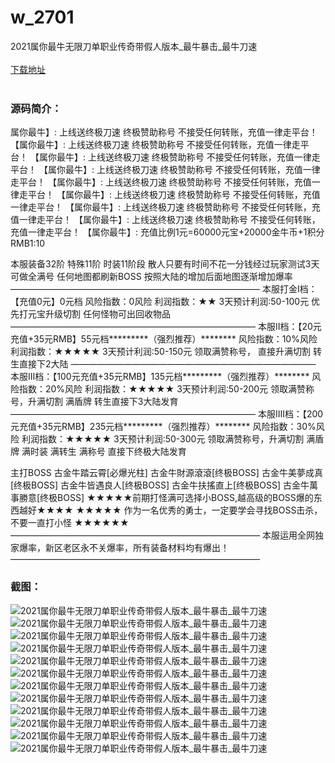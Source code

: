 # w_2701
2021属你最牛无限刀单职业传奇带假人版本_最牛暴击_最牛刀速
<br/></br>
[下载地址](https://www.uuid2.com/2701.html "下载地址")
<br/></br>
<h3>源码简介：</h3>
<p>属你最牛】: 上线送终极刀速 终极赞助称号 不接受任何转账，充值一律走平台！
【属你最牛】: 上线送终极刀速 终极赞助称号 不接受任何转账，充值一律走平台！
【属你最牛】: 上线送终极刀速 终极赞助称号 不接受任何转账，充值一律走平台！
【属你最牛】: 上线送终极刀速 终极赞助称号 不接受任何转账，充值一律走平台！
【属你最牛】: 上线送终极刀速 终极赞助称号 不接受任何转账，充值一律走平台！
【属你最牛】: 上线送终极刀速 终极赞助称号 不接受任何转账，充值一律走平台！
【属你最牛】: 上线送终极刀速 终极赞助称号 不接受任何转账，充值一律走平台！
【属你最牛】: 上线送终极刀速 终极赞助称号 不接受任何转账，充值一律走平台！
【属你最牛】: 充值比例1元=60000元宝+20000金牛币+1积分 RMB1:10<p>
<p>本服装备32阶 特殊11阶 时装11阶段
散人只要有时间不花一分钱经过玩家测试3天可做全满号
任何地图都刷新BOSS 按照大陆的增加后面地图逐渐增加爆率
————————————————————————————–
本服打金I档：【充值0元】0元档
风险指数：0风险
利润指数：★★
3天预计利润:50-100元
优先打元宝升级切割 任何怪物可出回收物品
————————————————————————————
本服II档：【20元充值+35元RMB】55元档*********（强烈推荐）********
风险指数：10%风险
利润指数：★★★★★
3天预计利润:50-150元
领取满赞称号， 直接升满切割
转生直接下2大陆
————————————————————————————
本服III档：【100元充值+35元RMB】135元档*********（强烈推荐）********
风险指数：20%风险
利润指数：★★★★★
3天预计利润:50-200元
领取满赞称号，升满切割 满盾牌
转生直接下3大陆发育
————————————————————————————
本服IIII档：【200元充值+35元RMB】235元档*********（强烈推荐）********
风险指数：30%风险
利润指数：★★★★★
3天预计利润:50-300元
领取满赞称号，升满切割 满盾牌 满时装 满转生 满称号
直接下终极大陆发育<p>
<p>主打BOSS
古金牛踏云霄[必爆光柱]
古金牛財源滾滾[终极BOSS]
古金牛美夢成真[终极BOSS]
古金牛皆遇良人[终极BOSS]
古金牛扶搖直上[终极BOSS]
古金牛萬事勝意[终极BOSS]
★★★★★前期打怪满可选择小BOSS,越高级的BOSS爆的东西越好★★★★
★★★★★ 作为一名优秀的勇士，一定要学会寻找BOSS击杀，不要一直打小怪 ★★★★★★
————————————————————————————–
本服运用全网独家爆率，新区老区永不关爆率，所有装备材料均有爆出！
————————————————————————————–<p>
<h3>截图：</h3>
<img src="https://www.uuid2.com/wp-content/uploads/img/202105/297a2d8475.jpg" alt="2021属你最牛无限刀单职业传奇带假人版本_最牛暴击_最牛刀速"><img src="https://www.uuid2.com/wp-content/uploads/img/202105/9e3541a492.jpg" alt="2021属你最牛无限刀单职业传奇带假人版本_最牛暴击_最牛刀速"><img src="https://www.uuid2.com/wp-content/uploads/img/202105/fecfbe4188.jpg" alt="2021属你最牛无限刀单职业传奇带假人版本_最牛暴击_最牛刀速"><img src="https://www.uuid2.com/wp-content/uploads/img/202105/a9ff8db429.jpg" alt="2021属你最牛无限刀单职业传奇带假人版本_最牛暴击_最牛刀速"><img src="https://www.uuid2.com/wp-content/uploads/img/202105/5e071e4617.jpg" alt="2021属你最牛无限刀单职业传奇带假人版本_最牛暴击_最牛刀速"><img src="https://www.uuid2.com/wp-content/uploads/img/202105/ccd46f0486.jpg" alt="2021属你最牛无限刀单职业传奇带假人版本_最牛暴击_最牛刀速"><img src="https://www.uuid2.com/wp-content/uploads/img/202105/8bdc6e4448.jpg" alt="2021属你最牛无限刀单职业传奇带假人版本_最牛暴击_最牛刀速"><img src="https://www.uuid2.com/wp-content/uploads/img/202105/0d140eb514.jpg" alt="2021属你最牛无限刀单职业传奇带假人版本_最牛暴击_最牛刀速"><img src="https://www.uuid2.com/wp-content/uploads/img/202105/2d42a42451.jpg" alt="2021属你最牛无限刀单职业传奇带假人版本_最牛暴击_最牛刀速"><img src="https://www.uuid2.com/wp-content/uploads/img/202105/ac8cd41999.jpg" alt="2021属你最牛无限刀单职业传奇带假人版本_最牛暴击_最牛刀速"><img src="https://www.uuid2.com/wp-content/uploads/img/202105/6cbeb76388.jpg" alt="2021属你最牛无限刀单职业传奇带假人版本_最牛暴击_最牛刀速"><img src="https://www.uuid2.com/wp-content/uploads/img/202105/8746fda618.jpg" alt="2021属你最牛无限刀单职业传奇带假人版本_最牛暴击_最牛刀速">
